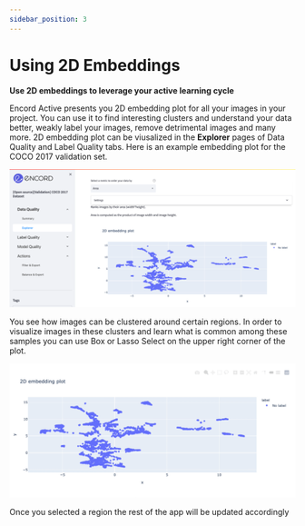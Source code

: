 ```yaml
---
sidebar_position: 3
---
```


# Using 2D Embeddings

**Use 2D embeddings to leverage your active learning cycle**

Encord Active presents you 2D embedding plot for all your images in your project. You can use it to find interesting 
clusters and understand your data better, weakly label your images, remove detrimental images and many more. 2D 
embedding plot can be viusalized in the **Explorer** pages of Data Quality and Label Quality tabs. Here is an example
embedding plot for the COCO 2017 validation set.

![using-2d-embeddings-1](../images/workflows/using-2d-embeddings/using-2d-embeddings-1.png)

You see how images can be clustered around certain regions. In order to visualize images in these clusters and learn
what is common among these samples you can use Box or Lasso Select on the upper right corner of the plot.

![using-2d-embeddings-2](../images/workflows/using-2d-embeddings/using-2d-embeddings-2.gif)

Once you selected a region the rest of the app will be updated accordingly